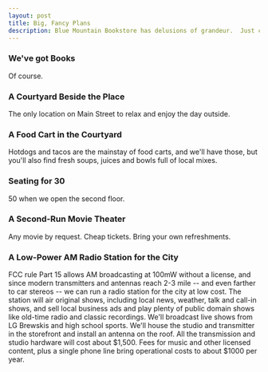 ```yaml
---
layout: post
title: Big, Fancy Plans
description: Blue Mountain Bookstore has delusions of grandeur.  Just check out these hop-ups.
---
```


### We've got Books

Of course.

### A Courtyard Beside the Place

The only location on Main Street to relax and enjoy the day outside.

### A Food Cart in the Courtyard

Hotdogs and tacos are the mainstay of food carts, and we'll have those, but you'll also find fresh soups, juices and bowls full of local mixes.

### Seating for 30

50 when we open the second floor.

### A Second-Run Movie Theater

Any movie by request.  Cheap tickets.  Bring your own refreshments.

### A Low-Power AM Radio Station for the City

FCC rule Part 15 allows AM broadcasting at 100mW without a license, and since modern transmitters and antennas reach 2-3 mile -- and even farther to car stereos -- we can run a radio station for the city at low cost.  The station will air original shows, including local news, weather, talk and call-in shows, and sell local business ads and play plenty of public domain shows like old-time radio and classic recordings.  We'll broadcast live shows from LG Brewskis and high school sports.  We'll house the studio and transmitter in the storefront and install an antenna on the roof.  All the transmission and studio hardware will cost about $1,500.  Fees for music and other licensed content, plus a single phone line bring operational costs to about $1000 per year.
